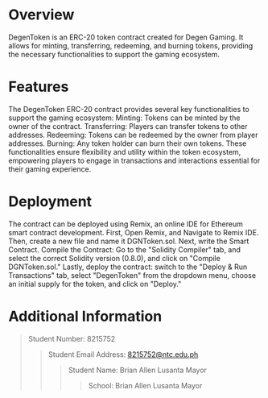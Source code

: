 # Overview
DegenToken is an ERC-20 token contract created for Degen Gaming. It allows for minting, transferring, redeeming, and burning tokens, providing the necessary functionalities to support the gaming ecosystem.

# Features
The DegenToken ERC-20 contract provides several key functionalities to support the gaming ecosystem:
Minting: Tokens can be minted by the owner of the contract.
Transferring: Players can transfer tokens to other addresses.
Redeeming: Tokens can be redeemed by the owner from player addresses.
Burning: Any token holder can burn their own tokens.
These functionalities ensure flexibility and utility within the token ecosystem, empowering players to engage in transactions and interactions essential for their gaming experience.

# Deployment
The contract can be deployed using Remix, an online IDE for Ethereum smart contract development. First, Open Remix, and Navigate to Remix IDE. Then, create a new file and name it DGNToken.sol. Next, write the Smart Contract. Compile the Contract: Go to the "Solidity Compiler" tab, and select the correct Solidity version (0.8.0), and click on "Compile DGNToken.sol." Lastly, deploy the contract: switch to the "Deploy & Run Transactions" tab, select "DegenToken" from the dropdown menu, choose an initial supply for the token, and click on "Deploy."

# Additional Information
> Student Number: 8215752
>> Student Email Address: 8215752@ntc.edu.ph
>>> Student Name: Brian Allen Lusanta Mayor
>>>> School: Brian Allen Lusanta Mayor
